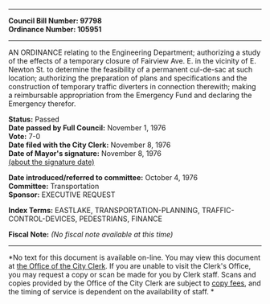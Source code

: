 * * * * *  
  
**Council Bill Number: [](#h0)[](#h2)97798**   
**Ordinance Number: 105951**  
  
* * * * *  
  
AN ORDINANCE relating to the Engineering Department; authorizing a study of the effects of a temporary closure of Fairview Ave. E. in the vicinity of E. Newton St. to determine the feasibility of a permanent cul-de-sac at such location; authorizing the preparation of plans and specifications and the construction of temporary traffic diverters in connection therewith; making a reimbursable appropriation from the Emergency Fund and declaring the Emergency therefor.  
  
**Status:** Passed   
**Date passed by Full Council:** November 1, 1976   
**Vote:** 7-0   
**Date filed with the City Clerk:** November 8, 1976   
**Date of Mayor's signature:** November 8, 1976   
[(about the signature date)](/~public/approvaldate.htm)   
  
  
**Date introduced/referred to committee:** October 4, 1976   
**Committee:** Transportation   
**Sponsor:** EXECUTIVE REQUEST   
  
**Index Terms:** EASTLAKE, TRANSPORTATION-PLANNING, TRAFFIC-CONTROL-DEVICES, PEDESTRIANS, FINANCE  
  
**Fiscal Note:** *(No fiscal note available at this time)*  
  
* * * * *  
  
*No text for this document is available on-line. You may view this document at [the Office of the City Clerk](http://www.seattle.gov/leg/clerk/contactUs.htm). If you are unable to visit the Clerk's Office, you may request a copy or scan be made for you by Clerk staff. Scans and copies provided by the Office of the City Clerk are subject to [copy fees](http://clerk.seattle.gov/~public/clerkfees.htm), and the timing of service is dependent on the availability of staff. *  
  
  
